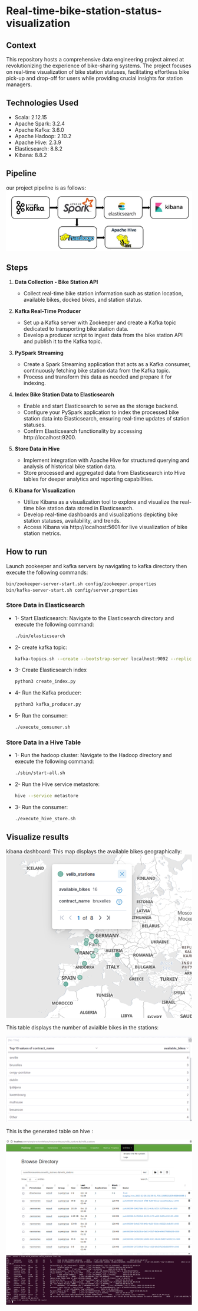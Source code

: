 # Real-time-bike-station-status-visualization
## Context
This repository hosts a comprehensive data engineering project aimed at revolutionizing the experience of bike-sharing systems. The project focuses on real-time visualization of bike station statuses, facilitating effortless bike pick-up and drop-off for users while providing crucial insights for station managers.
## Technologies Used
- Scala: 2.12.15
- Apache Spark: 3.2.4
- Apache Kafka: 3.6.0
- Apache Hadoop: 2.10.2
- Apache Hive: 2.3.9
- Elasticsearch: 8.8.2
- Kibana: 8.8.2
## Pipeline
our project pipeline is as follows:
![Project Pipeline Image](images/pipeline.png)
## Steps

1. **Data Collection - Bike Station API**
   - Collect real-time bike station information such as station location, available bikes, docked bikes, and station status.

2. **Kafka Real-Time Producer**
   - Set up a Kafka server with Zookeeper and create a Kafka topic dedicated to transporting bike station data.
   - Develop a producer script to ingest data from the bike station API and publish it to the Kafka topic.

3. **PySpark Streaming**
   - Create a Spark Streaming application that acts as a Kafka consumer, continuously fetching bike station data from the Kafka topic.
   - Process and transform this data as needed and prepare it for indexing.

4. **Index Bike Station Data to Elasticsearch**
   - Enable and start Elasticsearch to serve as the storage backend.
   - Configure your PySpark application to index the processed bike station data into Elasticsearch, ensuring real-time updates of station statuses.
   - Confirm Elasticsearch functionality by accessing http://localhost:9200.

5. **Store Data in Hive**
   - Implement integration with Apache Hive for structured querying and analysis of historical bike station data.
   - Store processed and aggregated data from Elasticsearch into Hive tables for deeper analytics and reporting capabilities.

6. **Kibana for Visualization**
   - Utilize Kibana as a visualization tool to explore and visualize the real-time bike station data stored in Elasticsearch.
   - Develop real-time dashboards and visualizations depicting bike station statuses, availability, and trends.
   - Access Kibana via http://localhost:5601 for live visualization of bike station metrics.
## How to run
Launch zookeeper and kafka servers by navigating to kafka directory then execute the following commands:
```bash
bin/zookeeper-server-start.sh config/zookeeper.properties
bin/kafka-server-start.sh config/server.properties
```
### Store Data in Elasticsearch
  - 1- Start Elasticsearch: Navigate to the Elasticsearch directory and execute the following command:
    ```bash
    ./bin/elasticsearch
    ```
  - 2- create kafka topic:
    ```bash
    kafka-topics.sh --create --bootstrap-server localhost:9092 --replication-factor 1 --partitions 1 --topic velib_stations
    ```
  - 3- Create Elasticsearch index
    ```bash
    python3 create_index.py
    ```
  - 4- Run the Kafka producer:
    ```bash
    python3 kafka_producer.py
    ```
  - 5- Run the consumer:
    ```bash
    ./execute_consumer.sh
    ```
### Store Data in a Hive Table
  - 1- Run the hadoop cluster: Navigate to the Hadoop directory and execute the following command:
    ```bash
    ./sbin/start-all.sh
    ```
  - 2- Run the Hive service metastore:
    ```bash
    hive --service metastore
    ```
  - 3- Run the consumer:
    ```bash
    ./execute_hive_store.sh
    ```
## Visualize results
kibana dashboard:
This map displays the available bikes geographically:
![Project Map](images/map.png)

This table displays the number of avialble bikes in the stations:

![Project Table](images/table.png)

This is the generated table on hive :

![Project Hive Table](images/hive_table.png)
![Project Hive](images/hive.png)
